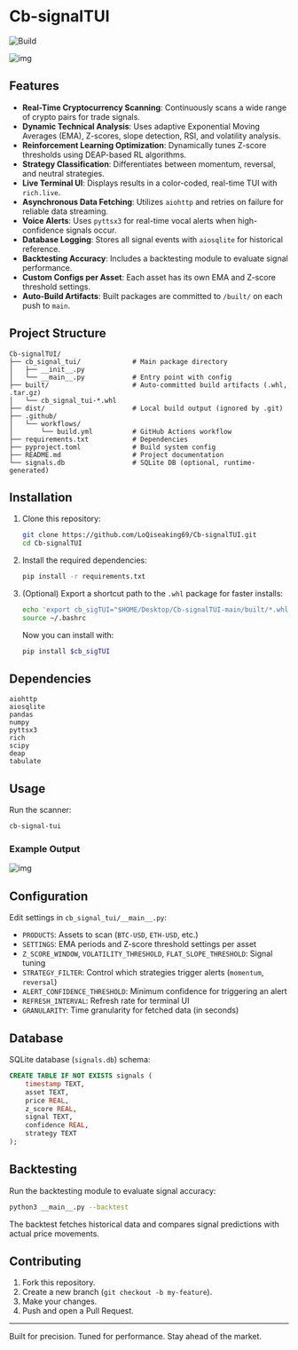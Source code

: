 # Cb-signalTUI

![Build](https://github.com/LoQiseaking69/Cb-signalTUI/actions/workflows/build.yml/badge.svg)

![img](https://github.com/LoQiseaking69/Cb-signalTUI/blob/main/8247439A-0E30-439A-AD1B-E41A16CC9891.png)

## Features

- **Real-Time Cryptocurrency Scanning**: Continuously scans a wide range of crypto pairs for trade signals.
- **Dynamic Technical Analysis**: Uses adaptive Exponential Moving Averages (EMA), Z-scores, slope detection, RSI, and volatility analysis.
- **Reinforcement Learning Optimization**: Dynamically tunes Z-score thresholds using DEAP-based RL algorithms.
- **Strategy Classification**: Differentiates between momentum, reversal, and neutral strategies.
- **Live Terminal UI**: Displays results in a color-coded, real-time TUI with `rich.live`.
- **Asynchronous Data Fetching**: Utilizes `aiohttp` and retries on failure for reliable data streaming.
- **Voice Alerts**: Uses `pyttsx3` for real-time vocal alerts when high-confidence signals occur.
- **Database Logging**: Stores all signal events with `aiosqlite` for historical reference.
- **Backtesting Accuracy**: Includes a backtesting module to evaluate signal performance.
- **Custom Configs per Asset**: Each asset has its own EMA and Z-score threshold settings.
- **Auto-Build Artifacts**: Built packages are committed to `/built/` on each push to `main`.

## Project Structure

```
Cb-signalTUI/
├── cb_signal_tui/             # Main package directory
│   ├── __init__.py
│   └── __main__.py            # Entry point with config
├── built/                     # Auto-committed build artifacts (.whl, .tar.gz)
│   └── cb_signal_tui-*.whl
├── dist/                      # Local build output (ignored by .git)
├── .github/
│   └── workflows/
│       └── build.yml          # GitHub Actions workflow
├── requirements.txt           # Dependencies
├── pyproject.toml             # Build system config
├── README.md                  # Project documentation
└── signals.db                 # SQLite DB (optional, runtime-generated)
```

## Installation

1. Clone this repository:

   ```bash
   git clone https://github.com/LoQiseaking69/Cb-signalTUI.git
   cd Cb-signalTUI
   ```

2. Install the required dependencies:

   ```bash
   pip install -r requirements.txt
   ```

3. (Optional) Export a shortcut path to the `.whl` package for faster installs:

   ```bash
   echo 'export cb_sigTUI="$HOME/Desktop/Cb-signalTUI-main/built/*.whl"' >> ~/.bashrc
   source ~/.bashrc
   ```

   Now you can install with:

   ```bash
   pip install $cb_sigTUI
   ```

## Dependencies

```
aiohttp
aiosqlite
pandas
numpy
pyttsx3
rich
scipy
deap
tabulate
```

## Usage

Run the scanner:

```bash
cb-signal-tui
```

### Example Output

![img](https://github.com/LoQiseaking69/Cb-signalTUI/blob/main/IMG_1053.jpeg)

## Configuration

Edit settings in `cb_signal_tui/__main__.py`:

- `PRODUCTS`: Assets to scan (`BTC-USD`, `ETH-USD`, etc.)
- `SETTINGS`: EMA periods and Z-score threshold settings per asset
- `Z_SCORE_WINDOW`, `VOLATILITY_THRESHOLD`, `FLAT_SLOPE_THRESHOLD`: Signal tuning
- `STRATEGY_FILTER`: Control which strategies trigger alerts (`momentum`, `reversal`)
- `ALERT_CONFIDENCE_THRESHOLD`: Minimum confidence for triggering an alert
- `REFRESH_INTERVAL`: Refresh rate for terminal UI
- `GRANULARITY`: Time granularity for fetched data (in seconds)

## Database

SQLite database (`signals.db`) schema:

```sql
CREATE TABLE IF NOT EXISTS signals (
    timestamp TEXT,
    asset TEXT,
    price REAL,
    z_score REAL,
    signal TEXT,
    confidence REAL,
    strategy TEXT
);
```

## Backtesting

Run the backtesting module to evaluate signal accuracy:

```bash
python3 __main__.py --backtest
```

The backtest fetches historical data and compares signal predictions with actual price movements.

## Contributing

1. Fork this repository.
2. Create a new branch (`git checkout -b my-feature`).
3. Make your changes.
4. Push and open a Pull Request.

---

Built for precision. Tuned for performance. Stay ahead of the market.
